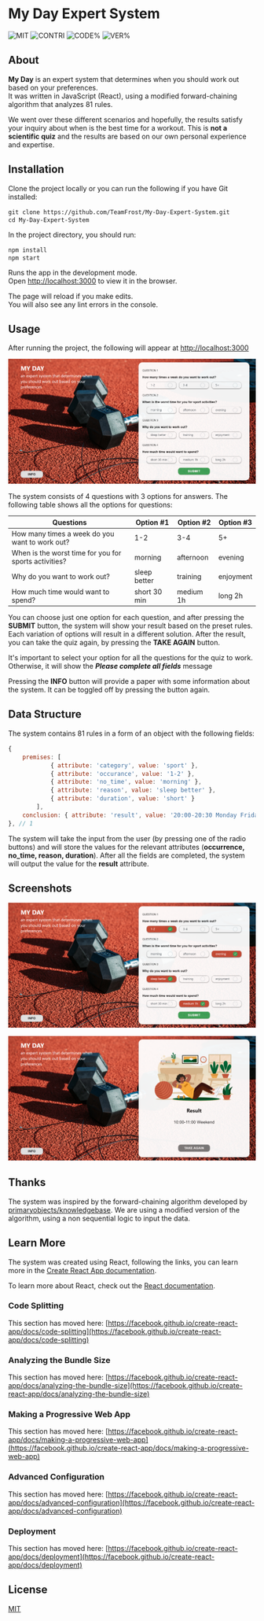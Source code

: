 # My Day Expert System
![MIT](https://img.shields.io/github/license/commonality/readme-inspector.svg)
![CONTRI](https://img.shields.io/github/contributors/commonality/readme-inspector.svg)
![CODE%](https://img.shields.io/github/languages/top/TeamFrost/My-Day-Expert-System)
![VER%](https://img.shields.io/github/v/release/TeamFrost/My-Day-Expert-System)

## About

**My Day** is an expert system that determines when you should work out based on your preferences. \
It was written in JavaScript (React), using a modified forward-chaining algorithm that analyzes 81 rules. 

We went over these different scenarios and hopefully, the results satisfy your inquiry about when is the best time for a workout. This is **not a scientific quiz** and the results are based on our own personal experience and expertise. 



## Installation

Clone the project locally or you can run the following if you have Git installed:

```
git clone https://github.com/TeamFrost/My-Day-Expert-System.git
cd My-Day-Expert-System
```
In the project directory, you should run:

```node
npm install 
npm start
```

Runs the app in the development mode.\
Open [http://localhost:3000](http://localhost:3000) to view it in the browser.

The page will reload if you make edits.\
You will also see any lint errors in the console.

## Usage

After running the project, the following will appear at [http://localhost:3000](http://localhost:3000)

![Initial System](docs/initialPage.png)

The system consists of 4 questions with 3 options for answers. The following table shows all the options for questions:


| Questions  | Option #1 |  Option #2  | Option #3 |
| ------------- | ------------- | -------------  | ------------- |
| How many times a week do you want to work out?  | 1-2  | 3-4   | 5+  |
| When is the worst time for you for sports activities?| morning  | afternoon   | evening  |
| Why do you want to work out?| sleep better  | training   | enjoyment  |
| How much time would want to spend?| short 30 min  | medium 1h   | long 2h  |

You can choose just one option for each question, and after pressing the **SUBMIT** button, the system will show your result based on the preset rules. Each variation of options will result in a different solution. After the result, you can take the quiz again, by pressing the **TAKE AGAIN** button. 

It's important to select your option for all the questions for the quiz to work. Otherwise, it will show the ***Please complete all fields*** message


Pressing the **INFO** button will provide a paper with some information about the system. It can be toggled off by pressing the button again.

## Data Structure

The system contains 81 rules in a form of an object with the following fields:
```Javascript
{
    premises: [
            { attribute: 'category', value: 'sport' },
            { attribute: 'occurance', value: '1-2' },
            { attribute: 'no_time', value: 'morning' },
            { attribute: 'reason', value: 'sleep better' },
            { attribute: 'duration', value: 'short' }
        ],
    conclusion: { attribute: 'result', value: '20:00-20:30 Monday Friday' }
}, // 1
```
The system will take the input from the user (by pressing one of the radio buttons) and will store the values for the relevant attributes (**occurrence, no_time, reason, duration**). After all the fields are completed, the system will output the value for the **result** attribute.

## Screenshots

![Initial System](docs/completedPage.png)

![Initial System](docs/resultPage.png)

## Thanks

The system was inspired by the forward-chaining algorithm developed by [primaryobjects/knowledgebase](https://github.com/primaryobjects/knowledgebase). We are using a modified version of the algorithm, using a non sequential logic to input the data.


## Learn More
The system was created using React, following the links, you can learn more in the [Create React App documentation](https://facebook.github.io/create-react-app/docs/getting-started).

To learn more about React, check out the [React documentation](https://reactjs.org/).

### Code Splitting

This section has moved here: [https://facebook.github.io/create-react-app/docs/code-splitting](https://facebook.github.io/create-react-app/docs/code-splitting)

### Analyzing the Bundle Size

This section has moved here: [https://facebook.github.io/create-react-app/docs/analyzing-the-bundle-size](https://facebook.github.io/create-react-app/docs/analyzing-the-bundle-size)

### Making a Progressive Web App

This section has moved here: [https://facebook.github.io/create-react-app/docs/making-a-progressive-web-app](https://facebook.github.io/create-react-app/docs/making-a-progressive-web-app)

### Advanced Configuration

This section has moved here: [https://facebook.github.io/create-react-app/docs/advanced-configuration](https://facebook.github.io/create-react-app/docs/advanced-configuration)

### Deployment

This section has moved here: [https://facebook.github.io/create-react-app/docs/deployment](https://facebook.github.io/create-react-app/docs/deployment)

## License
[MIT](LICENSE)